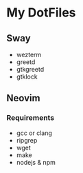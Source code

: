 # My DotFiles

## Sway

- wezterm
- greetd
- gtkgreetd
- gtklock

## Neovim

### Requirements

- gcc or clang
- ripgrep
- wget
- make
- nodejs & npm


